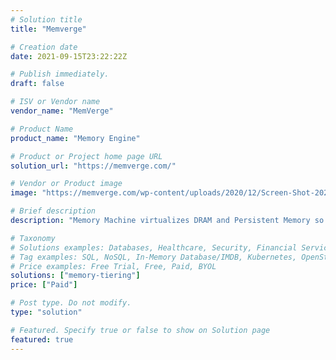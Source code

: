 ```yaml
---
# Solution title
title: "Memverge"

# Creation date
date: 2021-09-15T23:22:22Z

# Publish immediately.
draft: false

# ISV or Vendor name
vendor_name: "MemVerge"

# Product Name
product_name: "Memory Engine"

# Product or Project home page URL
solution_url: "https://memverge.com/"

# Vendor or Product image
image: "https://memverge.com/wp-content/uploads/2020/12/Screen-Shot-2020-12-11-at-9.16.26-AM.png"

# Brief description
description: "Memory Machine virtualizes DRAM and Persistent Memory so that data can be accessed, tiered, scaled, and protected in-memory"

# Taxonomy
# Solutions examples: Databases, Healthcare, Security, Financial Services, Cloud Service Provider, Developer Libraries, Developer Tools, Operating Systems, etc...
# Tag examples: SQL, NoSQL, In-Memory Database/IMDB, Kubernetes, OpenStack, OpenShift, etc.
# Price examples: Free Trial, Free, Paid, BYOL
solutions: ["memory-tiering"]
price: ["Paid"]

# Post type. Do not modify.
type: "solution"

# Featured. Specify true or false to show on Solution page
featured: true
---
```


<!--- Do not write any content here. The front matter is the only required information. --->
